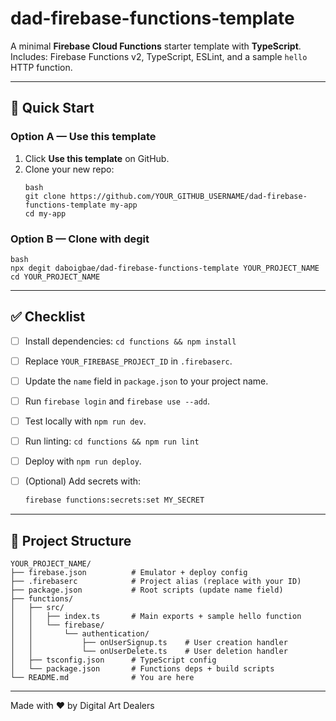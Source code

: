 # dad-firebase-functions-template

A minimal **Firebase Cloud Functions** starter template with **TypeScript**.  
Includes: Firebase Functions v2, TypeScript, ESLint, and a sample `hello` HTTP function.

---

## 🚀 Quick Start

### Option A — Use this template
1. Click **Use this template** on GitHub.  
2. Clone your new repo:  
   ```
   bash
   git clone https://github.com/YOUR_GITHUB_USERNAME/dad-firebase-functions-template my-app
   cd my-app
   ```

### Option B — Clone with degit
```
bash
npx degit daboigbae/dad-firebase-functions-template YOUR_PROJECT_NAME
cd YOUR_PROJECT_NAME
```

---

## ✅ Checklist
* [ ] Install dependencies: `cd functions && npm install`
* [ ] Replace `YOUR_FIREBASE_PROJECT_ID` in `.firebaserc`.
* [ ] Update the `name` field in `package.json` to your project name.
* [ ] Run `firebase login` and `firebase use --add`.
* [ ] Test locally with `npm run dev`.
* [ ] Run linting: `cd functions && npm run lint`
* [ ] Deploy with `npm run deploy`.
* [ ] (Optional) Add secrets with:

  ```bash
  firebase functions:secrets:set MY_SECRET
  ```

---

## 📂 Project Structure

```
YOUR_PROJECT_NAME/
├── firebase.json          # Emulator + deploy config
├── .firebaserc            # Project alias (replace with your ID)
├── package.json           # Root scripts (update name field)
├── functions/
│   ├── src/
│   │   ├── index.ts       # Main exports + sample hello function
│   │   └── firebase/
│   │       └── authentication/
│   │           ├── onUserSignup.ts    # User creation handler
│   │           └── onUserDelete.ts    # User deletion handler
│   ├── tsconfig.json      # TypeScript config
│   └── package.json       # Functions deps + build scripts
└── README.md              # You are here
```

---

Made with ❤️ by Digital Art Dealers